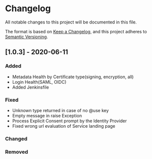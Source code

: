 # Changelog
All notable changes to this project will be documented in this file.

The format is based on [Keep a Changelog](https://keepachangelog.com/en/1.0.0/),
and this project adheres to [Semantic Versioning](https://semver.org/spec/v2.0.0.html).

## [1.0.3] - 2020-06-11
### Added
- Metadata Health by Certificate type(signing, encryption, all)
- Login Health(SAML, OIDC)
- Added Jenkinsfile

### Fixed
- Unknown type returned in case of no @use key
- Empty message in raise Exception
- Process Explicit Consent prompt by the Identity Provider
- Fixed wrong url evaluation of Service landing page

### Changed

### Removed
